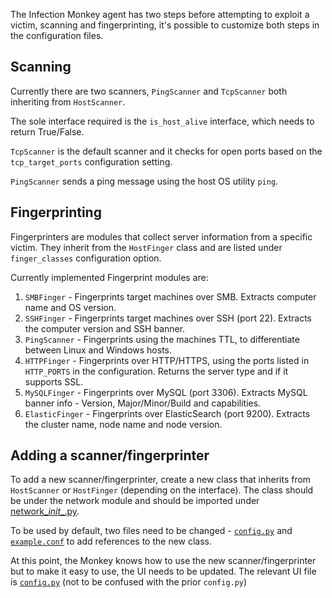 The Infection Monkey agent has two steps before attempting to exploit a victim, scanning and fingerprinting, it's possible to customize both steps in the configuration files.

## Scanning

Currently there are two scanners, `PingScanner` and `TcpScanner` both inheriting from `HostScanner`.

The sole interface required is the `is_host_alive` interface, which needs to return True/False.

`TcpScanner` is the default scanner and it checks for open ports based on the `tcp_target_ports` configuration setting.

`PingScanner` sends a ping message using the host OS utility `ping`.

## Fingerprinting

Fingerprinters are modules that collect server information from a specific victim. They inherit from the `HostFinger` class and are listed under `finger_classes` configuration option.

Currently implemented Fingerprint modules are:

1. `SMBFinger` - Fingerprints target machines over SMB. Extracts computer name and OS version.
2. `SSHFinger` - Fingerprints target machines over SSH (port 22). Extracts the computer version and SSH banner.
3. `PingScanner` - Fingerprints using the machines TTL, to differentiate between Linux and Windows hosts.
4. `HTTPFinger` - Fingerprints over HTTP/HTTPS, using the ports listed in `HTTP_PORTS` in the configuration. Returns the server type and if it supports SSL.
5. `MySQLFinger` - Fingerprints over MySQL (port 3306). Extracts MySQL banner info - Version, Major/Minor/Build and capabilities.
6. `ElasticFinger` - Fingerprints over ElasticSearch (port 9200). Extracts the cluster name, node name and node version.


## Adding a scanner/fingerprinter

To add a new scanner/fingerprinter, create a new class that inherits from `HostScanner` or `HostFinger` (depending on the interface). The class should be under the network module and should be imported under [network\__init__.py](https://github.com/guardicore/monkey/blob/master/chaos_monkey/network/__init__.py).

To be used by default, two files need to be changed - [`config.py`](https://github.com/guardicore/monkey/blob/master/chaos_monkey/config.py) and [`example.conf`](https://github.com/guardicore/monkey/blob/master/chaos_monkey/example.conf) to add references to the new class.

At this point, the Monkey knows how to use the new scanner/fingerprinter but to make it easy to use, the UI needs to be updated. The relevant UI file is [`config.py`](https://github.com/guardicore/monkey/blob/master/monkey_island/cc/services/config.py) (not to be confused with the prior `config.py`)
